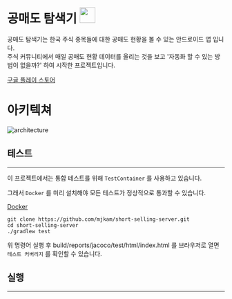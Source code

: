 

# 공매도 탐색기 <img src="https://user-images.githubusercontent.com/64154691/222951507-92692be9-cee1-4c33-8e15-b574745cd15f.png" width="36" height="36" /> 

공매도 탐색기는 한국 주식 종목들에 대한 공매도 현황을 볼 수 있는 안드로이드 앱 입니다. <br />
주식 커뮤니티에서 매일 공매도 현황 데이터를 올리는 것을 보고 '자동화 할 수 있는 방법이 없을까?' 하여 시작한 프로젝트입니다.

[구글 플레이 스토어](https://play.google.com/store/apps/details?id=com.theshortselling&pli=1)

# 아키텍쳐

![architecture](https://user-images.githubusercontent.com/64154691/222965715-94ff0262-f9de-45a8-be48-fd4bc9f47a1f.png)

## 테스트

---
이 프로젝트에서는 통합 테스트를 위해 ```TestContainer``` 를 사용하고 있습니다.

그래서 ```Docker``` 를 미리 설치해야 모든 테스트가 정상적으로 통과할 수 있습니다.

[Docker](https://docs.docker.com/get-docker/)
```
git clone https://github.com/mjkam/short-selling-server.git
cd short-selling-server
./gradlew test
```
위 명령어 실행 후 build/reports/jacoco/test/html/index.html 를 브라우저로 열면 ```테스트 커버리지``` 를 확인할 수 있습니다.

## 실행

---



